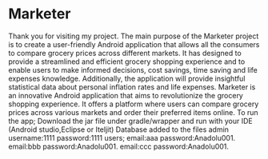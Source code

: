 # Marketer
Thank you for visiting my project.
The main purpose of the Marketer project is to create a user-friendly Android application that allows all the consumers to compare grocery prices across different markets. It has designed to provide a streamlined and efficient grocery shopping experience and to enable users to make informed decisions, cost savings, time saving and life expenses knowledge. Additionally, the application will provide insightful statistical data about personal inflation rates and life expenses.
Marketer is an innovative Android application that aims to revolutionize the grocery shopping experience. It offers a platform where users can compare grocery prices across various markets and order their preferred items online.
To run the app; Download the jar file under gradle/wrapper and run with your IDE (Android studio,Eclipse or Iteljit)
Database added to the files
admin username:1111 password:1111
users;  email:aaa password:Anadolu001.   email:bbb password:Anadolu001.     email:ccc password:Anadolu001.
